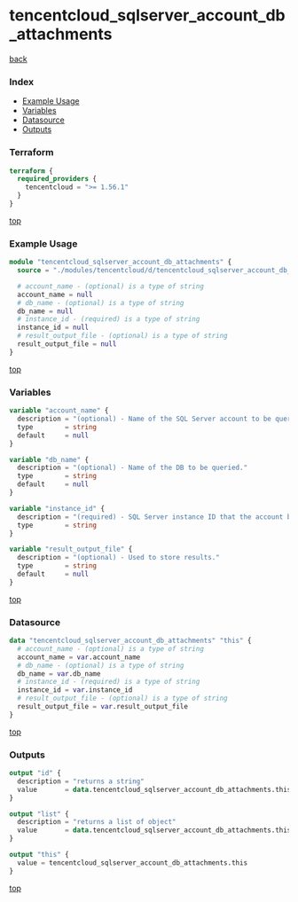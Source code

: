 # tencentcloud_sqlserver_account_db_attachments

[back](../tencentcloud.md)

### Index

- [Example Usage](#example-usage)
- [Variables](#variables)
- [Datasource](#datasource)
- [Outputs](#outputs)

### Terraform

```terraform
terraform {
  required_providers {
    tencentcloud = ">= 1.56.1"
  }
}
```

[top](#index)

### Example Usage

```terraform
module "tencentcloud_sqlserver_account_db_attachments" {
  source = "./modules/tencentcloud/d/tencentcloud_sqlserver_account_db_attachments"

  # account_name - (optional) is a type of string
  account_name = null
  # db_name - (optional) is a type of string
  db_name = null
  # instance_id - (required) is a type of string
  instance_id = null
  # result_output_file - (optional) is a type of string
  result_output_file = null
}
```

[top](#index)

### Variables

```terraform
variable "account_name" {
  description = "(optional) - Name of the SQL Server account to be queried."
  type        = string
  default     = null
}

variable "db_name" {
  description = "(optional) - Name of the DB to be queried."
  type        = string
  default     = null
}

variable "instance_id" {
  description = "(required) - SQL Server instance ID that the account belongs to."
  type        = string
}

variable "result_output_file" {
  description = "(optional) - Used to store results."
  type        = string
  default     = null
}
```

[top](#index)

### Datasource

```terraform
data "tencentcloud_sqlserver_account_db_attachments" "this" {
  # account_name - (optional) is a type of string
  account_name = var.account_name
  # db_name - (optional) is a type of string
  db_name = var.db_name
  # instance_id - (required) is a type of string
  instance_id = var.instance_id
  # result_output_file - (optional) is a type of string
  result_output_file = var.result_output_file
}
```

[top](#index)

### Outputs

```terraform
output "id" {
  description = "returns a string"
  value       = data.tencentcloud_sqlserver_account_db_attachments.this.id
}

output "list" {
  description = "returns a list of object"
  value       = data.tencentcloud_sqlserver_account_db_attachments.this.list
}

output "this" {
  value = tencentcloud_sqlserver_account_db_attachments.this
}
```

[top](#index)